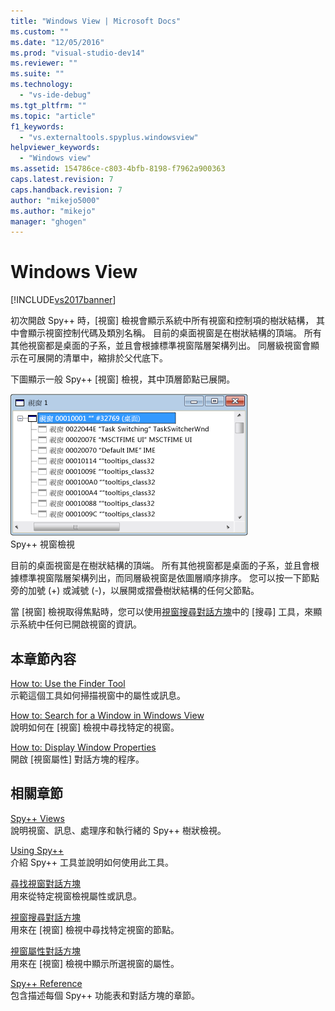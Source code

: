 ```yaml
---
title: "Windows View | Microsoft Docs"
ms.custom: ""
ms.date: "12/05/2016"
ms.prod: "visual-studio-dev14"
ms.reviewer: ""
ms.suite: ""
ms.technology: 
  - "vs-ide-debug"
ms.tgt_pltfrm: ""
ms.topic: "article"
f1_keywords: 
  - "vs.externaltools.spyplus.windowsview"
helpviewer_keywords: 
  - "Windows view"
ms.assetid: 154786ce-c803-4bfb-8198-f7962a900363
caps.latest.revision: 7
caps.handback.revision: 7
author: "mikejo5000"
ms.author: "mikejo"
manager: "ghogen"
---
```

# Windows View
[!INCLUDE[vs2017banner](../code-quality/includes/vs2017banner.md)]

初次開啟 Spy\+\+ 時，\[視窗\] 檢視會顯示系統中所有視窗和控制項的樹狀結構，  其中會顯示視窗控制代碼及類別名稱。  目前的桌面視窗是在樹狀結構的頂端。  所有其他視窗都是桌面的子系，並且會根據標準視窗階層架構列出。  同層級視窗會顯示在可展開的清單中，縮排於父代底下。  
  
 下圖顯示一般 Spy\+\+ \[視窗\] 檢視，其中頂層節點已展開。  
  
 ![Spy&#43;&#43; 視窗檢視](../debugger/media/spy--_windowsview.png "Spy\+\+\_WindowsView")  
Spy\+\+ 視窗檢視  
  
 目前的桌面視窗是在樹狀結構的頂端。  所有其他視窗都是桌面的子系，並且會根據標準視窗階層架構列出，而同層級視窗是依圖層順序排序。  您可以按一下節點旁的加號 \(\+\) 或減號 \(\-\)，以展開或摺疊樹狀結構的任何父節點。  
  
 當 \[視窗\] 檢視取得焦點時，您可以使用[視窗搜尋對話方塊](../debugger/window-search-dialog-box.md)中的 \[搜尋\] 工具，來顯示系統中任何已開啟視窗的資訊。  
  
## 本章節內容  
 [How to: Use the Finder Tool](../Topic/How%20to:%20Use%20the%20Finder%20Tool.md)  
 示範這個工具如何掃描視窗中的屬性或訊息。  
  
 [How to: Search for a Window in Windows View](../debugger/how-to-search-for-a-window-in-windows-view.md)  
 說明如何在 \[視窗\] 檢視中尋找特定的視窗。  
  
 [How to: Display Window Properties](../debugger/how-to-display-window-properties.md)  
 開啟 \[視窗屬性\] 對話方塊的程序。  
  
## 相關章節  
 [Spy\+\+ Views](../debugger/spy-increment-views.md)  
 說明視窗、訊息、處理序和執行緒的 Spy\+\+ 樹狀檢視。  
  
 [Using Spy\+\+](../debugger/using-spy-increment.md)  
 介紹 Spy\+\+ 工具並說明如何使用此工具。  
  
 [尋找視窗對話方塊](../debugger/find-window-dialog-box.md)  
 用來從特定視窗檢視屬性或訊息。  
  
 [視窗搜尋對話方塊](../debugger/window-search-dialog-box.md)  
 用來在 \[視窗\] 檢視中尋找特定視窗的節點。  
  
 [視窗屬性對話方塊](../debugger/window-properties-dialog-box.md)  
 用來在 \[視窗\] 檢視中顯示所選視窗的屬性。  
  
 [Spy\+\+ Reference](../debugger/spy-increment-reference.md)  
 包含描述每個 Spy\+\+ 功能表和對話方塊的章節。